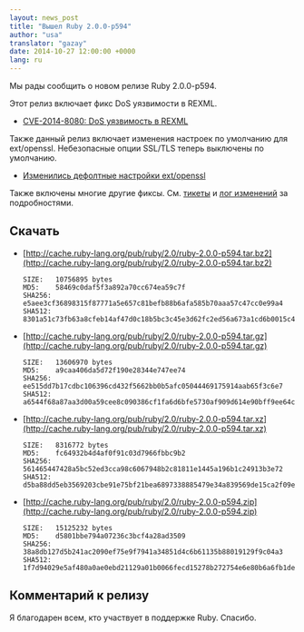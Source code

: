 ```yaml
---
layout: news_post
title: "Вышел Ruby 2.0.0-p594"
author: "usa"
translator: "gazay"
date: 2014-10-27 12:00:00 +0000
lang: ru
---
```


Мы рады сообщить о новом релизе Ruby 2.0.0-p594.

Этот релиз включает фикс DoS уязвимости в REXML.

* [CVE-2014-8080: DoS уязвимость в REXML](https://www.ruby-lang.org/ru/news/2014/10/27/rexml-dos-cve-2014-8080/)

Также данный релиз включает изменения настроек по умолчанию для ext/openssl.
Небезопасные опции SSL/TLS теперь выключены по умолчанию.

* [Изменились дефолтные настройки ext/openssl](https://www.ruby-lang.org/ru/news/2014/10/27/changing-default-settings-of-ext-openssl/)

Также включены многие другие фиксы.
См. [тикеты](https://bugs.ruby-lang.org/projects/ruby-200/issues?set_filter=1&amp;status_id=5)
и [лог изменений](http://svn.ruby-lang.org/repos/ruby/tags/v2_0_0_594/ChangeLog) за подробностями.

## Скачать

* [http://cache.ruby-lang.org/pub/ruby/2.0/ruby-2.0.0-p594.tar.bz2](http://cache.ruby-lang.org/pub/ruby/2.0/ruby-2.0.0-p594.tar.bz2)

      SIZE:   10756895 bytes
      MD5:    58469c0daf5f3a892a70cc674ea59c7f
      SHA256: e5aee3cf36898315f87771a5e657c81befb88b6afa585b70aaa57c47cc0e99a4
      SHA512: 8301a51c73fb63a8cfeb14af47d0c18b5bc3c45e3d62fc2ed56a673a1cd6b0015c41f275e70eb14a9e40036b1530977199321e05285e107a6adf58514bef1b3d

* [http://cache.ruby-lang.org/pub/ruby/2.0/ruby-2.0.0-p594.tar.gz](http://cache.ruby-lang.org/pub/ruby/2.0/ruby-2.0.0-p594.tar.gz)

      SIZE:   13606970 bytes
      MD5:    a9caa406da5d72f190e28344e747ee74
      SHA256: ee515dd7b17cdbc106396cd432f5662bb0b5afc05044469175914aab65f3c6e7
      SHA512: a6544f68a87aa3d00a59cee8c090386cf1fa6d6bfe5730af909d614e90bff9ee64c2cf9f542f7a43f8352b86e3945693504ffed6cefc57f736c6e26670ddb9ca

* [http://cache.ruby-lang.org/pub/ruby/2.0/ruby-2.0.0-p594.tar.xz](http://cache.ruby-lang.org/pub/ruby/2.0/ruby-2.0.0-p594.tar.xz)

      SIZE:   8316772 bytes
      MD5:    fc64932b4d4af0f91c03d7966fbbc9b2
      SHA256: 561465447428a5bc52ed3cca98c6067948b2c81811e1445a196b1c24913b3e72
      SHA512: d5ba88dd5eb3569203cbe91e75bf21bea6897338885479e34a839569de15ca2f09e4eff655636923892e9234a0f0b6a2c058442ebc1b13a3d2ddced25bd88fa8

* [http://cache.ruby-lang.org/pub/ruby/2.0/ruby-2.0.0-p594.zip](http://cache.ruby-lang.org/pub/ruby/2.0/ruby-2.0.0-p594.zip)

      SIZE:   15125232 bytes
      MD5:    d5801bbe794a07236c3bcf4a28ad3509
      SHA256: 38a8db127d5b241ac2090ef75e9f7941a34851d4c6b61135b88019129f9c04a3
      SHA512: 1f7d94029e5af480a0ae0ebd21129a01b0066fecd15278b272754e6e80b6a6fb1ded53fd1288e7375a17021d482a59b40414270923c2ecfb06999ea66a91fc54

## Комментарий к релизу

Я благодарен всем, кто участвует в поддержке Ruby.
Спасибо.
